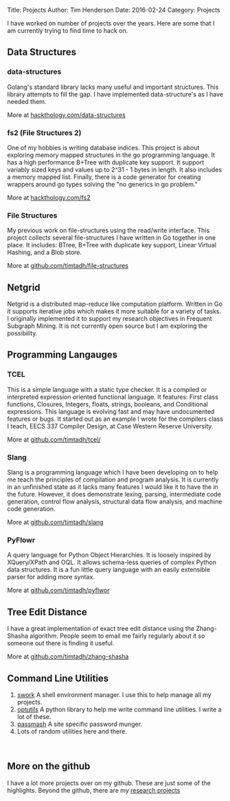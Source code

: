Title: Projects
Author: Tim Henderson
Date: 2016-02-24
Category: Projects


I have worked on number of projects over the years. Here are some that I am
currently trying to find time to hack on.


## Data Structures

### data-structures

Golang's standard library lacks many useful and important structures. This
library attempts to fill the gap. I have implemented data-structure's as I have
needed them.

More at [hackthology.com/data-structures](http://hackthology.com/data-structures/)


### fs2 (File Structures 2)

One of my hobbies is writing database indices. This project is about exploring
memory mapped structures in the go programming language. It has a high
performance B+Tree with duplicate key support. It support variably sized keys
and values up to 2^31 - 1 bytes in length. It also includes a memory mapped
list. Finally, there is a code generator for creating wrappers around go types
solving the "no generics in go problem."

More at
[hackthology.com/fs2](http://hackthology.com/fs2/)


### File Structures

My previous work on file-structures using the read/write interface. This project
collects several file-structures I have written in Go together in one place. It
includes: BTree, B+Tree with duplicate key support, Linear Virtual Hashing, and
a Blob store.

More at
[github.com/timtadh/file-structures](https://github.com/timtadh/file-structures)


## Netgrid

Netgrid is a distributed map-reduce like computation platform. Written in Go it
supports iterative jobs which makes it more suitable for a variety of tasks. I
originally implemented it to support my research objectives in Frequent Subgraph
Mining. It is not currently open source but I am exploring the possibility.


## Programming Langauges

### TCEL

This is a simple language with a static type checker. It is a compiled or
interpreted expression oriented functional language.  It features: First class
functions, Closures, Integers, floats, strings, booleans, and Conditional
expressions.  This language is evolving fast and may have undocumented features
or bugs. It started out as an example I wrote for the compilers class I teach,
EECS 337 Compiler Design, at Case Western Reserve University.

More at [github.com/timtadh/tcel/](https://github.com/timtadh/tcel/)


### Slang

Slang is a programming language which I have been developing on to help me
teach the principles of compilation and program analysis. It is currently in an
unfinished state as it lacks many features I would like it to have the in the
future. However, it does demonstrate lexing, parsing, intermediate code
generation, control flow analysis, structural data flow analysis, and machine
code generation.

More at [github.com/timtadh/slang](https://github.com/timtadh/slang)


### PyFlowr

A query language for Python Object Hierarchies. It is loosely inspired by
XQuery/XPath and OQL. It allows schema-less queries of complex Python
data structures. It is a fun little query language with an easily extensible
parser for adding more syntax.

More at [github.com/timtadh/pyflwor](http://github.com/timtadh/pyflwor)


## Tree Edit Distance

I have a great implementation of exact tree edit distance using the
Zhang-Shasha algorithm. People seem to email me fairly regularly about it so
someone out there is finding it useful.

More at
[github.com/timtadh/zhang-shasha](https://github.com/timtadh/zhang-shasha)


## Command Line Utilities

1. [swork](https://github.com/timtadh/swork) A shell environment manager. I use
   this to help manage all my projects.
2. [optutils](https://github.com/timtadh/optutils) A python library to help me
   write command line utilities. I write a lot of these.
3. [passmash](https://github.com/timtadh/passmash) A site specific password
   munger.
4. Lots of random utilities here and there.

<br>


## More on the github

I have a lot more projects over on my github. These are just some of the
highlights. Beyond the github, there are my
[research projects]({filename}/pages/papers.md)

